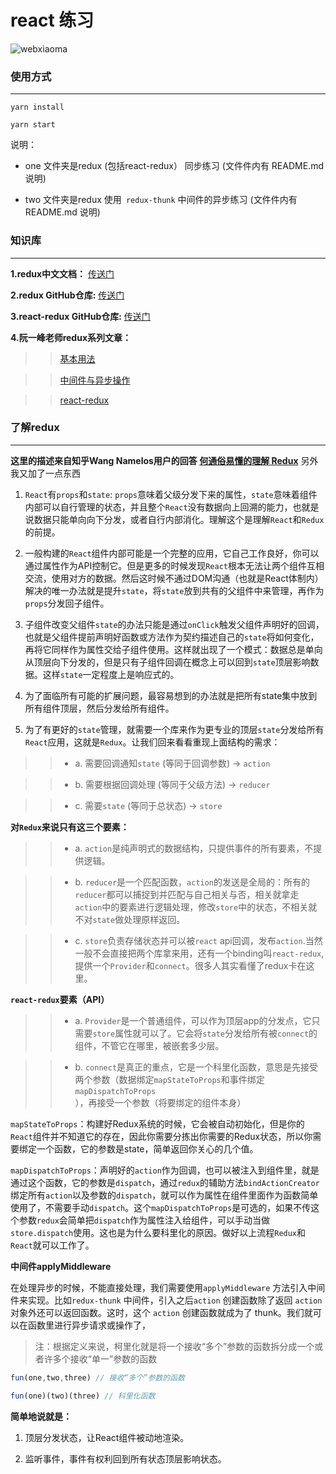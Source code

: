 # react 练习

![webxiaoma](https://webxiaoma.github.io/other/manong.jpg)


### 使用方式

***

```
yarn install

yarn start
```

说明：

- one 文件夹是redux (包括react-redux） 同步练习 (文件件内有 README.md 说明)

- two 文件夹是redux 使用` redux-thunk` 中间件的异步练习 (文件件内有 README.md 说明)



### 知识库

***

**1.redux中文文档：** [传送门](http://cn.redux.js.org/index.html)

**2.redux GitHub仓库:** [传送门](https://github.com/reactjs/redux)
 
**3.react-redux GitHub仓库:** [传送门](https://github.com/reactjs/react-redux)

**4.阮一峰老师redux系列文章：**

>>[基本用法](http://www.ruanyifeng.com/blog/2016/09/redux_tutorial_part_one_basic_usages.html)

>>[中间件与异步操作](http://www.ruanyifeng.com/blog/2016/09/redux_tutorial_part_two_async_operations.html)

>>[react-redux](http://www.ruanyifeng.com/blog/2016/09/redux_tutorial_part_three_react-redux.html)


### 了解redux

***

**这里的描述来自知乎Wang Namelos用户的回答 [何通俗易懂的理解 Redux](https://www.zhihu.com/question/41312576/answer/90782136)** 另外我又加了一点东西


1. `React`有`props`和`state`: `props`意味着父级分发下来的属性，`state`意味着组件内部可以自行管理的状态，并且整个`React`没有数据向上回溯的能力，也就是说数据只能单向向下分发，或者自行内部消化。理解这个是理解`React`和`Redux`的前提。

2. 一般构建的`React`组件内部可能是一个完整的应用，它自己工作良好，你可以通过属性作为API控制它。但是更多的时候发现`React`根本无法让两个组件互相交流，使用对方的数据。然后这时候不通过DOM沟通（也就是React体制内）解决的唯一办法就是提升`state`，将`state`放到共有的父组件中来管理，再作为`props`分发回子组件。

3. 子组件改变父组件`state`的办法只能是通过`onClick`触发父组件声明好的回调，也就是父组件提前声明好函数或方法作为契约描述自己的`state`将如何变化，再将它同样作为属性交给子组件使用。这样就出现了一个模式：数据总是单向从顶层向下分发的，但是只有子组件回调在概念上可以回到`state`顶层影响数据。这样`state`一定程度上是响应式的。

4. 为了面临所有可能的扩展问题，最容易想到的办法就是把所有state集中放到所有组件顶层，然后分发给所有组件。

5. 为了有更好的`state`管理，就需要一个库来作为更专业的顶层`state`分发给所有`React`应用，这就是`Redux`。让我们回来看看重现上面结构的需求：

>> - a. 需要回调通知`state` (等同于回调参数) -> `action`

>> - b. 需要根据回调处理 (等同于父级方法) -> `reducer`

>> - c. 需要`state` (等同于总状态) -> `store`
 

 **对`Redux`来说只有这三个要素：**
 
>> - a. `action`是纯声明式的数据结构，只提供事件的所有要素，不提供逻辑。
 
>> - b. `reducer`是一个匹配函数，`action`的发送是全局的：所有的`reducer`都可以捕捉到并匹配与自己相关与否，相关就拿走`action`中的要素进行逻辑处理，修改`store`中的状态，不相关就不对`state`做处理原样返回。
 
>> - c. `store`负责存储状态并可以被`react` api回调，发布`action`.当然一般不会直接把两个库拿来用，还有一个binding叫`react-redux`, 提供一个`Provider`和`connect`。很多人其实看懂了redux卡在这里。
 
 **`react-redux`要素（API）**

>> - a. `Provider`是一个普通组件，可以作为顶层app的分发点，它只需要`store`属性就可以了。它会将`state`分发给所有被`connect`的组件，不管它在哪里，被嵌套多少层。

>> - b. `connect`是真正的重点，它是一个科里化函数，意思是先接受两个参数（数据绑定`mapStateToProps`和事件绑定`mapDispatchToProps`），再接受一个参数（将要绑定的组件本身）
 
 `mapStateToProps`：构建好Redux系统的时候，它会被自动初始化，但是你的`React`组件并不知道它的存在，因此你需要分拣出你需要的Redux状态，所以你需要绑定一个函数，它的参数是state，简单返回你关心的几个值。
 
 `mapDispatchToProps`：声明好的`action`作为回调，也可以被注入到组件里，就是通过这个函数，它的参数是`dispatch`，通过`redux`的辅助方法`bindActionCreator`绑定所有`action`以及参数的`dispatch`，就可以作为属性在组件里面作为函数简单使用了，不需要手动`dispatch`。这个`mapDispatchToProps`是可选的，如果不传这个参数`redux`会简单把`dispatch`作为属性注入给组件，可以手动当做`store.dispatch`使用。这也是为什么要科里化的原因。做好以上流程`Redux`和`React`就可以工作了。

 
**中间件applyMiddleware**

在处理异步的时候，不能直接处理，我们需要使用`applyMiddleware` 方法引入中间件来实现。比如`redux-thunk` 中间件，引入之后`action` 创建函数除了返回 `action` 对象外还可以返回函数。这时，这个 `action` 创建函数就成为了 thunk。我们就可以在函数里进行异步请求或操作了，



 >注：根据定义来说，柯里化就是将一个接收“多个”参数的函数拆分成一个或者许多个接收“单一”参数的函数

 ```javascript
 fun(one,two,three) // 接收“多个”参数的函数
 
 fun(one)(two)(three) // 科里化函数
 ```

 **简单地说就是：**
 
 1. 顶层分发状态，让React组件被动地渲染。
 
 2. 监听事件，事件有权利回到所有状态顶层影响状态。